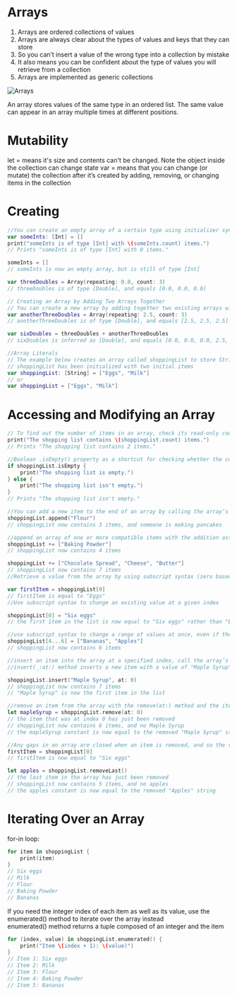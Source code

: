 # Arrays
1. Arrays are ordered collections of values  
2. Arrays are always clear about the types of values and keys that they can store  
3. So you can’t insert a value of the wrong type into a collection by mistake  
4. It also means you can be confident about the type of values you will retrieve from a collection  
5. Arrays are implemented as generic collections  

![Arrays](https://user-images.githubusercontent.com/89819167/131692317-bc2a14b3-4390-435f-9b2d-86a155802e9f.png)

An array stores values of the same type in an ordered list. The same value can appear in an array multiple times at different positions.  

# Mutability
let = means it's size and contents can't be changed.  Note the object inside the collection can change state
var =  means that you can change (or mutate) the collection after it’s created by adding, removing, or changing items in the collection

# Creating

```swift
//You can create an empty array of a certain type using initializer syntax:
var someInts: [Int] = []
print("someInts is of type [Int] with \(someInts.count) items.")
// Prints "someInts is of type [Int] with 0 items."

someInts = []
// someInts is now an empty array, but is still of type [Int]

var threeDoubles = Array(repeating: 0.0, count: 3)
// threeDoubles is of type [Double], and equals [0.0, 0.0, 0.0]

// Creating an Array by Adding Two Arrays Together
// You can create a new array by adding together two existing arrays with compatible types with the addition operator (+)  
var anotherThreeDoubles = Array(repeating: 2.5, count: 3)
// anotherThreeDoubles is of type [Double], and equals [2.5, 2.5, 2.5]

var sixDoubles = threeDoubles + anotherThreeDoubles
// sixDoubles is inferred as [Double], and equals [0.0, 0.0, 0.0, 2.5, 2.5, 2.5]

//Array Literals 
// The example below creates an array called shoppingList to store String values
// shoppingList has been initialized with two initial items
var shoppingList: [String] = ["Eggs", "Milk"]
// or
var shoppingList = ["Eggs", "Milk"]
```

# Accessing and Modifying an Array

```swift
// To find out the number of items in an array, check its read-only count property
print("The shopping list contains \(shoppingList.count) items.")
// Prints "The shopping list contains 2 items."

//Boolean .isEmpty() property as a shortcut for checking whether the count property is equal to 0
if shoppingList.isEmpty {
    print("The shopping list is empty.")
} else {
    print("The shopping list isn't empty.")
}
// Prints "The shopping list isn't empty."

//You can add a new item to the end of an array by calling the array’s append(_:) method
shoppingList.append("Flour")
// shoppingList now contains 3 items, and someone is making pancakes

//append an array of one or more compatible items with the addition assignment operator (+=)
shoppingList += ["Baking Powder"]
// shoppingList now contains 4 items

shoppingList += ["Chocolate Spread", "Cheese", "Butter"]
// shoppingList now contains 7 items
//Retrieve a value from the array by using subscript syntax (zero based)

var firstItem = shoppingList[0]
// firstItem is equal to "Eggs"
//Use subscript syntax to change an existing value at a given index

shoppingList[0] = "Six eggs"
// the first item in the list is now equal to "Six eggs" rather than "Eggs"

//use subscript syntax to change a range of values at once, even if the replacement set of values has a different length than the range you are replacing
shoppingList[4...6] = ["Bananas", "Apples"]
// shoppingList now contains 6 items

//insert an item into the array at a specified index, call the array’s insert(_:at:) method
//insert(_:at:) method inserts a new item with a value of "Maple Syrup" at the very beginning of the shopping list, indicated by an index of 0

shoppingList.insert("Maple Syrup", at: 0)
// shoppingList now contains 7 items
// "Maple Syrup" is now the first item in the list

//remove an item from the array with the remove(at:) method and the item is returned
let mapleSyrup = shoppingList.remove(at: 0)
// the item that was at index 0 has just been removed
// shoppingList now contains 6 items, and no Maple Syrup
// the mapleSyrup constant is now equal to the removed "Maple Syrup" string

//Any gaps in an array are closed when an item is removed, and so the value at index 0 is once again equal to "Six eggs"
firstItem = shoppingList[0]
// firstItem is now equal to "Six eggs"

let apples = shoppingList.removeLast()
// the last item in the array has just been removed
// shoppingList now contains 5 items, and no apples
// the apples constant is now equal to the removed "Apples" string
```

# Iterating Over an Array

for-in loop:
```swift
for item in shoppingList {
    print(item)
}
// Six eggs
// Milk
// Flour
// Baking Powder
// Bananas
```

If you need the integer index of each item as well as its value, use the enumerated() method to iterate over the array instead  
enumerated() method returns a tuple composed of an integer and the item
```swift
for (index, value) in shoppingList.enumerated() {
    print("Item \(index + 1): \(value)")
}
// Item 1: Six eggs
// Item 2: Milk
// Item 3: Flour
// Item 4: Baking Powder
// Item 5: Bananas
```


